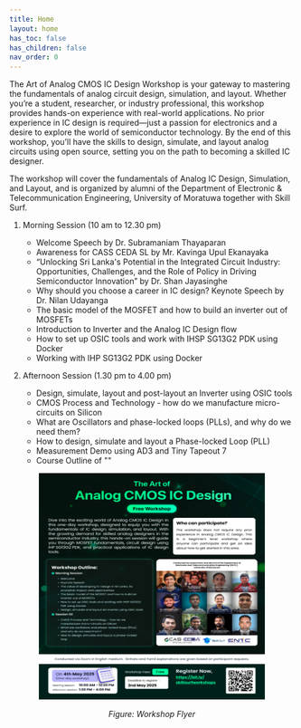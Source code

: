 ```yaml
---
title: Home
layout: home
has_toc: false
has_children: false
nav_order: 0
---
```


The Art of Analog CMOS IC Design Workshop is your gateway to mastering the fundamentals of analog circuit design, simulation, and layout. Whether you’re a student, researcher, or industry professional, this workshop provides hands-on experience with real-world applications. No prior experience in IC design is required—just a passion for electronics and a desire to explore the world of semiconductor technology. By the end of this workshop, you’ll have the skills to design, simulate, and layout analog circuits using open source, setting you on the path to becoming a skilled IC designer.

The workshop will cover the fundamentals of Analog IC Design, Simulation, and Layout, and is organized by alumni of the Department of Electronic & Telecommunication Engineering, University of Moratuwa together with Skill Surf.

1. Morning Session (10 am to 12.30 pm)
    - Welcome Speech by Dr. Subramaniam Thayaparan
    - Awareness for CASS CEDA SL by Mr. Kavinga Upul Ekanayaka
    - “Unlocking Sri Lanka's Potential in the Integrated Circuit Industry: Opportunities, Challenges, and the Role of Policy in Driving Semiconductor Innovation” by Dr. Shan Jayasinghe
    - Why should you choose a career in IC design? Keynote Speech by Dr. Nilan Udayanga
    - The basic model of the MOSFET and how to build an inverter out of MOSFETs
    - Introduction to Inverter and the Analog IC Design flow
    - How to set up OSIC tools and work with IHSP SG13G2 PDK using Docker
    - Working with IHP SG13G2 PDK using Docker

2. Afternoon Session (1.30 pm to 4.00 pm)
    - Design, simulate, layout and post-layout an Inverter using OSIC tools
    - CMOS Process and Technology - how do we manufacture micro-circuits on Silicon
    - What are Oscillators and phase-locked loops (PLLs), and why do we need them?
    - How to design, simulate and layout a Phase-locked Loop (PLL)
    - Measurement Demo using AD3 and Tiny Tapeout 7
    - Course Outline of ""

<div align="center">
  <img src="content/images/Workshop_Flyer.png" alt="Flyer" width="400" height="400"/>
  <p><em>Figure: Workshop Flyer</em></p>
</div>